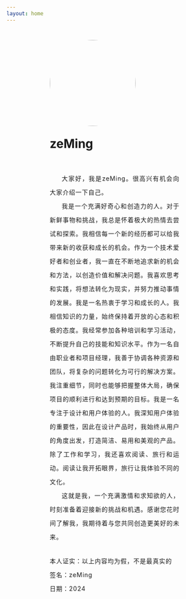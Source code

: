 ```yaml
---
layout: home
---
```


<div class="wrap">
  <div class="myLogo flex">
    <img @click="goToNav" src="https://foruda.gitee.com/avatar/1695001043495360137/8741248_zeminga_1695001043.png">
    <div class="myName">zeMing</div>
  </div>
  <div class="content">
    <div class="item">大家好，我是zeMing。很高兴有机会向大家介绍一下自己。</div>
    <div class="item">我是一个充满好奇心和创造力的人。对于新鲜事物和挑战，我总是怀着极大的热情去尝试和探索。我相信每一个新的经历都可以给我带来新的收获和成长的机会。作为一个技术爱好者和创业者，我一直在不断地追求新的机会和方法，以创造价值和解决问题。我喜欢思考和实践，将想法转化为现实，并努力推动事情的发展。我是一名热衷于学习和成长的人。我相信知识的力量，始终保持着开放的心态和积极的态度。我经常参加各种培训和学习活动，不断提升自己的技能和知识水平。作为一名自由职业者和项目经理，我善于协调各种资源和团队，将复杂的问题转化为可行的解决方案。我注重细节，同时也能够把握整体大局，确保项目的顺利进行和达到预期的目标。我是一名专注于设计和用户体验的人。我深知用户体验的重要性，因此在设计产品时，我始终从用户的角度出发，打造简洁、易用和美观的产品。除了工作和学习，我还喜欢阅读、旅行和运动。阅读让我开拓眼界，旅行让我体验不同的文化。</div>
    <div class="item">这就是我，一个充满激情和求知欲的人，时刻准备着迎接新的挑战和机遇。感谢您花时间了解我，我期待着与您共同创造更美好的未来。</div>
    <div class="endRight flex">
      <div class="">本人证实：以上内容均为假，不是最真实的</div>
      <div class="">签名：zeMing</div>
      <div class="">日期：2024</div>
    </div>
  </div>
</div>

<script setup>
import { useRouter } from 'vitepress'
const router = useRouter()

const goToNav = () => {
  router.go('v2/gsap')
}

</script>

<style scoped lang="scss">
.wrap {
  width: 60%;
  margin: auto;
  padding: 24px 0;

  .myLogo {
    flex-direction: column;
    margin-bottom: 24px;

    img {
      width: 200px;
      height: auto;
      border-radius: 50%;
    }

    .myName {
      padding-top: 24px;
      font-weight: bold;
      font-size: 28px;
    }
  }

  .content {
    padding: 24px 0;
    line-height: 32px;
    letter-spacing: 1px;
    text-align: justify;

    .item {
      text-indent: 2em;
    }

    .endRight {
      padding-top: 24px;
      align-items: flex-end;
      flex-direction: column;

    }
  }
}

@media (max-width: 767px) {
  .wrap {
    width: 100%;
    padding: 24px;
  }
}
</style>
